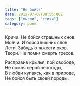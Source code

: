 ```yaml
---
title: "Не бойся"
date: 2012-07-07T08:56:00Z
tags: ["мысли", "стихи"]
category: poem
---
```


Кричи. Не бойся страшных снов.  
Молчи. И бойся лишних слов.  
Лети. Забудь о тяжести оков.  
Твори. Не помня смерть грехов.

Расправив крылья, пой свободе,  
Не помня серой непогоды,  
В любви купаясь, как в природе,  
Не бойся быть своей породы.  
